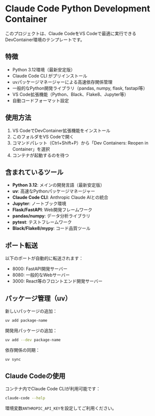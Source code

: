 # Claude Code Python Development Container

このプロジェクトは、Claude CodeをVS Codeで最適に実行できるDevContainer環境のテンプレートです。

## 特徴

- Python 3.12環境（最新安定版）
- Claude Code CLI がプリインストール
- uvパッケージマネージャーによる高速依存関係管理
- 一般的なPython開発ライブラリ（pandas, numpy, flask, fastapi等）
- VS Code拡張機能（Python、Black、Flake8、Jupyter等）
- 自動コードフォーマット設定

## 使用方法

1. VS CodeでDevContainer拡張機能をインストール
2. このフォルダをVS Codeで開く
3. コマンドパレット（Ctrl+Shift+P）から「Dev Containers: Reopen in Container」を選択
4. コンテナが起動するのを待つ

## 含まれているツール

- **Python 3.12**: メインの開発言語（最新安定版）
- **uv**: 高速なPythonパッケージマネージャー
- **Claude Code CLI**: Anthropic Claude AIとの統合
- **Jupyter**: ノートブック環境
- **Flask/FastAPI**: Web開発フレームワーク
- **pandas/numpy**: データ分析ライブラリ
- **pytest**: テストフレームワーク
- **Black/Flake8/mypy**: コード品質ツール

## ポート転送

以下のポートが自動的に転送されます：
- 8000: FastAPI開発サーバー
- 8080: 一般的なWebサーバー
- 3000: React等のフロントエンド開発サーバー

## パッケージ管理（uv）

新しいパッケージの追加：
```bash
uv add package-name
```

開発用パッケージの追加：
```bash
uv add --dev package-name
```

依存関係の同期：
```bash
uv sync
```

## Claude Codeの使用

コンテナ内でClaude Code CLIが利用可能です：

```bash
claude-code --help
```

環境変数`ANTHROPIC_API_KEY`を設定してご利用ください。